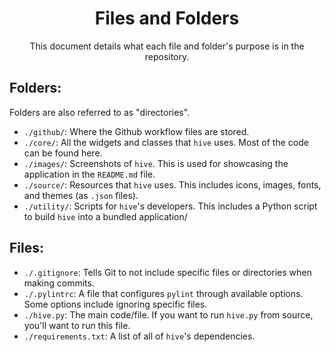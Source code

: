 <!--
    A whole new file explorer for macOS. Finder, but better.
    Copyright (C) 2023  Dishant B. (@dishb) <code.dishb@gmail.com> and contributors.

    This program is free software: you can redistribute it and/or modify
    it under the terms of the GNU General Public License as published by
    the Free Software Foundation, either version 3 of the License, or
    (at your option) any later version.

    This program is distributed in the hope that it will be useful,
    but WITHOUT ANY WARRANTY; without even the implied warranty of
    MERCHANTABILITY or FITNESS FOR A PARTICULAR PURPOSE.  See the
    GNU General Public License for more details.

    You should have received a copy of the GNU General Public License
    along with this program.  If not, see <https://www.gnu.org/licenses/>.
-->

<div align = 'center'>
    <h1>Files and Folders</h1>
    This document details what each file and folder's purpose is in the repository.
</div>

## Folders:
Folders are also referred to as "directories".
- `./github/`: Where the Github workflow files are stored.
- `./core/`: All the widgets and classes that `hive` uses. Most of the code can be found here.
- `./images/`: Screenshots of `hive`. This is used for showcasing the application in the `README.md` file.
- `./source/`: Resources that `hive` uses. This includes icons, images, fonts, and themes (as `.json` files).
- `./utility/`: Scripts for `hive`'s developers. This includes a Python script to build `hive` into a bundled application/

## Files:
- `./.gitignore`: Tells Git to not include specific files or directories when making commits.
- `./.pylintrc`: A file that configures `pylint` through available options. Some options include ignoring specific files.
- `./hive.py`: The main code/file. If you want to run `hive.py` from source, you'll want to run this file.
- `./requirements.txt`: A list of all of `hive`'s dependencies.
